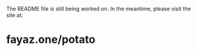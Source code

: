 The README file is still being worked on. In the meantime, please visit the site at: 
# **fayaz.one/potato**
